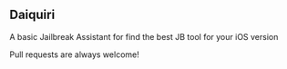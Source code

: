 ## Daiquiri

A basic Jailbreak Assistant for find the best JB tool for your iOS version

Pull requests are always welcome!
